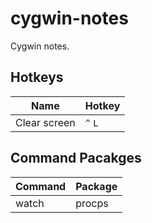 # cygwin-notes
Cygwin notes.

## Hotkeys

Name|Hotkey
---|---
Clear screen|`^` `L`


## Command Pacakges

Command|Package
---|---
watch|procps

